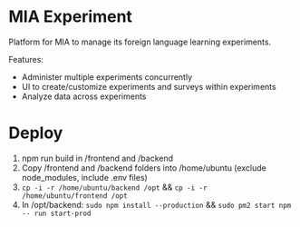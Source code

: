 # MIA Experiment

Platform for MIA to manage its foreign language learning experiments.

Features:

- Administer multiple experiments concurrently
- UI to create/customize experiments and surveys within experiments
- Analyze data across experiments

# Deploy

1. npm run build in /frontend and /backend
2. Copy /frontend and /backend folders into /home/ubuntu (exclude node_modules, include .env files)
3. `cp -i -r /home/ubuntu/backend /opt` && `cp -i -r /home/ubuntu/frontend /opt`
4. In /opt/backend: `sudo npm install --production` && `sudo pm2 start npm -- run start-prod`
